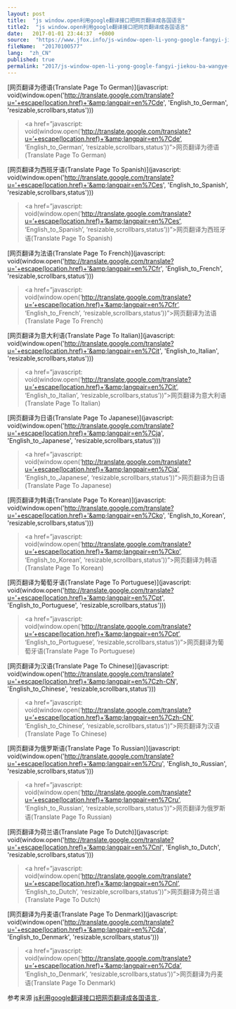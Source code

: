 ```yaml
---
layout: post
title:  "js window.open利用google翻译接口把网页翻译成各国语言"
title2:  "js window.open利用google翻译接口把网页翻译成各国语言"
date:   2017-01-01 23:44:37  +0800
source:  "https://www.jfox.info/js-window-open-li-yong-google-fangyi-jiekou-ba-wangye-fangyi-cheng-geguo-yiyan.html"
fileName:  "20170100577"
lang:  "zh_CN"
published: true
permalink: "2017/js-window-open-li-yong-google-fangyi-jiekou-ba-wangye-fangyi-cheng-geguo-yiyan.html"
---
```




[网页翻译为德语(Translate Page To German)](javascript: void(window.open('http://translate.google.com/translate?u='+escape(location.href)+'&amp;langpair=en%7Cde', 'English_to_German', 'resizable,scrollbars,status')))

> <a href=”javascript: void(window.open(‘http://translate.google.com/translate?u=’+escape(location.href)+’&amp;langpair=en%7Cde’, ‘English_to_German’, ‘resizable,scrollbars,status’))”>网页翻译为德语(Translate Page To German)</a>

[网页翻译为西班牙语(Translate Page To Spanish)](javascript: void(window.open('http://translate.google.com/translate?u='+escape(location.href)+'&amp;langpair=en%7Ces', 'English_to_Spanish', 'resizable,scrollbars,status')))

> <a href=”javascript: void(window.open(‘http://translate.google.com/translate?u=’+escape(location.href)+’&amp;langpair=en%7Ces’, ‘English_to_Spanish’, ‘resizable,scrollbars,status’))”>网页翻译为西班牙语(Translate Page To Spanish)</a>

[网页翻译为法语(Translate Page To French)](javascript: void(window.open('http://translate.google.com/translate?u='+escape(location.href)+'&amp;langpair=en%7Cfr', 'English_to_French', 'resizable,scrollbars,status')))

> <a href=”javascript: void(window.open(‘http://translate.google.com/translate?u=’+escape(location.href)+’&amp;langpair=en%7Cfr’, ‘English_to_French’, ‘resizable,scrollbars,status’))”>网页翻译为法语(Translate Page To French)</a>

[网页翻译为意大利语(Translate Page To Italian)](javascript: void(window.open('http://translate.google.com/translate?u='+escape(location.href)+'&amp;langpair=en%7Cit', 'English_to_Italian', 'resizable,scrollbars,status')))

> <a href=”javascript: void(window.open(‘http://translate.google.com/translate?u=’+escape(location.href)+’&amp;langpair=en%7Cit’, ‘English_to_Italian’, ‘resizable,scrollbars,status’))”>网页翻译为意大利语(Translate Page To Italian)</a>

[网页翻译为日语(Translate Page To Japanese)](javascript: void(window.open('http://translate.google.com/translate?u='+escape(location.href)+'&amp;langpair=en%7Cja', 'English_to_Japanese', 'resizable,scrollbars,status')))

> <a href=”javascript: void(window.open(‘http://translate.google.com/translate?u=’+escape(location.href)+’&amp;langpair=en%7Cja’, ‘English_to_Japanese’, ‘resizable,scrollbars,status’))”>网页翻译为日语(Translate Page To Japanese)</a>

[网页翻译为韩语(Translate Page To Korean)](javascript: void(window.open('http://translate.google.com/translate?u='+escape(location.href)+'&amp;langpair=en%7Cko', 'English_to_Korean', 'resizable,scrollbars,status')))

> <a href=”javascript: void(window.open(‘http://translate.google.com/translate?u=’+escape(location.href)+’&amp;langpair=en%7Cko’, ‘English_to_Korean’, ‘resizable,scrollbars,status’))”>网页翻译为韩语(Translate Page To Korean)</a>

[网页翻译为葡萄牙语(Translate Page To Portuguese)](javascript: void(window.open('http://translate.google.com/translate?u='+escape(location.href)+'&amp;langpair=en%7Cpt', 'English_to_Portuguese', 'resizable,scrollbars,status')))

> <a href=”javascript: void(window.open(‘http://translate.google.com/translate?u=’+escape(location.href)+’&amp;langpair=en%7Cpt’, ‘English_to_Portuguese’, ‘resizable,scrollbars,status’))”>网页翻译为葡萄牙语(Translate Page To Portuguese)</a>

[网页翻译为汉语(Translate Page To Chinese)](javascript: void(window.open('http://translate.google.com/translate?u='+escape(location.href)+'&amp;langpair=en%7Czh-CN', 'English_to_Chinese', 'resizable,scrollbars,status')))

> <a href=”javascript: void(window.open(‘http://translate.google.com/translate?u=’+escape(location.href)+’&amp;langpair=en%7Czh-CN’, ‘English_to_Chinese’, ‘resizable,scrollbars,status’))”>网页翻译为汉语(Translate Page To Chinese)</a>

[网页翻译为俄罗斯语(Translate Page To Russian)](javascript: void(window.open('http://translate.google.com/translate?u='+escape(location.href)+'&amp;langpair=en%7Cru', 'English_to_Russian', 'resizable,scrollbars,status')))

> <a href=”javascript: void(window.open(‘http://translate.google.com/translate?u=’+escape(location.href)+’&amp;langpair=en%7Cru’, ‘English_to_Russian’, ‘resizable,scrollbars,status’))”>网页翻译为俄罗斯语(Translate Page To Russian)</a>

[网页翻译为荷兰语(Translate Page To Dutch)](javascript: void(window.open('http://translate.google.com/translate?u='+escape(location.href)+'&amp;langpair=en%7Cnl', 'English_to_Dutch', 'resizable,scrollbars,status')))

> <a href=”javascript: void(window.open(‘http://translate.google.com/translate?u=’+escape(location.href)+’&amp;langpair=en%7Cnl’, ‘English_to_Dutch’, ‘resizable,scrollbars,status’))”>网页翻译为荷兰语(Translate Page To Dutch)</a>

[网页翻译为丹麦语(Translate Page To Denmark)](javascript: void(window.open('http://translate.google.com/translate?u='+escape(location.href)+'&amp;langpair=en%7Cda', 'English_to_Denmark', 'resizable,scrollbars,status')))

> <a href=”javascript: void(window.open(‘http://translate.google.com/translate?u=’+escape(location.href)+’&amp;langpair=en%7Cda’, ‘English_to_Denmark’, ‘resizable,scrollbars,status’))”>网页翻译为丹麦语(Translate Page To Denmark)</a>

参考来源 [js利用google翻译接口把网页翻译成各国语言 ](https://www.jfox.info/go.php?url=http://www.jfox.info/url.php?url=http%3A%2F%2Fsjolzy.cn%2Fjs-pages-use-google-translator-interface-to-be-translated-into-various-languages.html).
